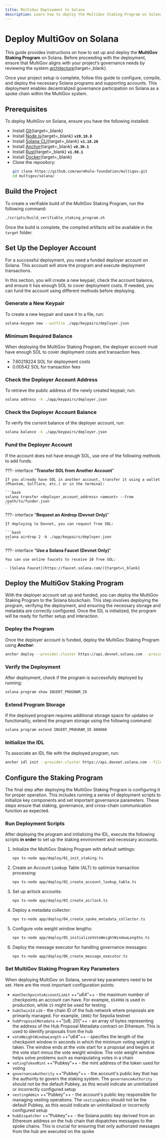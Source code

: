 ```yaml
---
title: MultiGov Deployment to Solana
description: Learn how to deploy the MultiGov Staking Program on Solana, including setup, funding, deployment, and configuration steps. 
---
```


# Deploy MultiGov on Solana  

This guide provides instructions on how to set up and deploy the **MultiGov Staking Program** on Solana. Before proceeding with the deployment, ensure that MultiGov aligns with your project’s governance needs by reviewing the system [architecture](/docs/learn/governance/architecture/){target=\_blank}.

Once your project setup is complete, follow this guide to configure, compile, and deploy the necessary Solana programs and supporting accounts. This deployment enables decentralized governance participation on Solana as a spoke chain within the MultiGov system.  

## Prerequisites 

To deploy MultiGov on Solana, ensure you have the following installed:  

 - Install [Git](https://git-scm.com/downloads){target=\_blank}  
 - Install [Node.js](https://nodejs.org/){target=\_blank} **`v20.10.0`**
 - Install [Solana CLI](https://docs.solana.com/cli/install-solana-cli){target=\_blank} **`v1.18.20`**
 - Install [Anchor](https://www.anchor-lang.com/docs/installation){target=\_blank} **`v0.30.1`**
 - Install [Rust](https://www.rust-lang.org/tools/install){target=\_blank} **`v1.80.1`**
 - Install [Docker](https://www.docker.com/get-started/){target=\_blank}
 - Clone the repository:  
    ```bash
    git clone https://github.com/wormhole-foundation/multigov.git  
    cd multigov/solana/
    ```

## Build the Project

To create a verifiable build of the MultiGov Staking Program, run the following command:    

```bash
./scripts/build_verifiable_staking_program.sh
```

Once the build is complete, the compiled artifacts will be available in the `target` folder.

## Set Up the Deployer Account

For a successful deployment, you need a funded deployer account on Solana. This account will store the program and execute deployment transactions. 

In this section, you will create a new keypair, check the account balance, and ensure it has enough SOL to cover deployment costs. If needed, you can fund the account using different methods before deploying. 

### Generate a New Keypair  

To create a new keypair and save it to a file, run:  

```bash
solana-keygen new --outfile ./app/keypairs/deployer.json
```

### Minimum Required Balance
When deploying the MultiGov Staking Program, the deployer account must have enough SOL to cover deployment costs and transaction fees.

 - 7.60219224 SOL for deployment costs
 - 0.00542 SOL for transaction fees

### Check the Deployer Account Address  

To retrieve the public address of the newly created keypair, run:  

```bash
solana address -k ./app/keypairs/deployer.json
```

### Check the Deployer Account Balance  

To verify the current balance of the deployer account, run:  

```bash
solana balance -k ./app/keypairs/deployer.json
```

### Fund the Deployer Account  

If the account does not have enough SOL, use one of the following methods to add funds.  

???- interface "**Transfer SOL from Another Account**"  

    If you already have SOL in another account, transfer it using a wallet (Phantom, Solflare, etc.) or in the terminal:  

    ```bash
    solana transfer <deployer_account_address> <amount> --from /path/to/funder.json
    ```

???- interface "**Request an Airdrop (Devnet Only)**"  

    If deploying to Devnet, you can request free SOL: 

    ```bash
    solana airdrop 2 -k ./app/keypairs/deployer.json
    ```

???- interface "**Use a Solana Faucet (Devnet Only)**"  

    You can use online faucets to receive 10 free SOL:

    - [Solana Faucet](https://faucet.solana.com/){target=\_blank}

## Deploy the MultiGov Staking Program

With the deployer account set up and funded, you can deploy the MultiGov Staking Program to the Solana blockchain. This step involves deploying the program, verifying the deployment, and ensuring the necessary storage and metadata are correctly configured. Once the IDL is initialized, the program will be ready for further setup and interaction.

### Deploy the Program  

Once the deployer account is funded, deploy the MultiGov Staking Program using **Anchor**:  

```bash
anchor deploy --provider.cluster https://api.devnet.solana.com --provider.wallet ./app/keypairs/deployer.json
```

### Verify the Deployment  

After deployment, check if the program is successfully deployed by running:  

```bash
solana program show INSERT_PROGRAM_ID
```

### Extend Program Storage  

If the deployed program requires additional storage space for updates or functionality, extend the program storage using the following command:  

```bash
solana program extend INSERT_PROGRAM_ID 800000
```

### Initialize the IDL  

To associate an IDL file with the deployed program, run:  

```bash
anchor idl init --provider.cluster https://api.devnet.solana.com --filepath ./target/idl/staking.json INSERT_PROGRAM_ID
```

## Configure the Staking Program

The final step after deploying the MultiGov Staking Program is configuring it for proper operation. This includes running a series of deployment scripts to initialize key components and set important governance parameters. These steps ensure that staking, governance, and cross-chain communication function as expected.

### Run Deployment Scripts  

After deploying the program and initializing the IDL, execute the following scripts **in order** to set up the staking environment and necessary accounts.  

1. Initialize the MultiGov Staking Program with default settings:

    ```bash
    npx ts-node app/deploy/01_init_staking.ts
    ```

2. Create an Account Lookup Table (ALT) to optimize transaction processing:

    ```bash
    npx ts-node app/deploy/02_create_account_lookup_table.ts
    ```

3. Set up airlock accounts:

    ```bash
    npx ts-node app/deploy/03_create_airlock.ts
    ```

4. Deploy a metadata collector:

    ```bash
    npx ts-node app/deploy/04_create_spoke_metadata_collector.ts
    ```

5. Configure vote weight window lengths:

    ```bash
    npx ts-node app/deploy/05_initializeVoteWeightWindowLengths.ts
    ```

6. Deploy the message executor for handling governance messages:

    ```bash
    npx ts-node app/deploy/06_create_message_executor.ts
    ```

### Set MultiGov Staking Program Key Parameters  

When deploying MultiGov on Solana, several key parameters need to be set. Here are the most important configuration points:  

 - `maxCheckpointsAccountLimit` ++"u64"++ - the maximum number of checkpoints an account can have. For example, `654998` is used in production, while `15` might be used for testing
 - `hubChainId` `u16` - the chain ID of the hub network where proposals are primarily managed. For example, `10002` for Sepolia testnet
 - `hubProposalMetadata` ++"[u8; 20]"++ - an array of bytes representing the address of the Hub Proposal Metadata contract on Ethereum. This is used to identify proposals from the hub 
 - `voteWeightWindowLength` ++"u64"++ - specifies the length of the checkpoint window in seconds in which the minimum voting weight is taken. The window ends at the vote start for a proposal and begins at the vote start minus the vote weight window. The vote weight window helps solve problems such as manipulating votes in a chain 
 - `votingTokenMint` ++"Pubkey"++ - the mint address of the token used for voting  
 - `governanceAuthority` ++"Pubkey"++ - the account's public key that has the authority to govern the staking system. The `governanceAuthority` should not be the default Pubkey, as this would indicate an uninitialized or incorrectly configured setup
 - `vestingAdmin` ++"Pubkey"++ - the account's public key responsible for managing vesting operations. The `vestingAdmin` should not be the default Pubkey, as this would indicate an uninitialized or incorrectly configured setup
 - `hubDispatcher` ++"Pubkey"++ - the Solana public key derived from an Ethereum address on the hub chain that dispatches messages to the spoke chains. This is crucial for ensuring that only authorized messages from the hub are executed on the spoke
